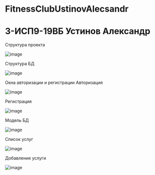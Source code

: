 # FitnessClubUstinovAlecsandr
<h1> 3-ИСП9-19ВБ Устинов Александр </h1>

Структура проекта

![image](https://user-images.githubusercontent.com/116632789/221421898-a5baebbd-5e24-4903-b38f-6cb8aadc8de1.png)

Структура БД

![image](https://user-images.githubusercontent.com/116632789/221421924-e2e71ca0-acee-4796-bbc7-4117a0d5d78d.png)

Окна авторизации и регистрации
Авторизация

![image](https://user-images.githubusercontent.com/116632789/221421938-e30e6354-ea7d-47f0-beb8-3558adba0d66.png)

Регистрация

![image](https://user-images.githubusercontent.com/116632789/221421957-0dc892c1-ef0e-4144-a843-f4b2deb64ed0.png)

Модель БД

![image](https://user-images.githubusercontent.com/116632789/221421975-112132f8-95eb-4bf9-b923-2fb4f5641116.png)

Список услуг

![image](https://user-images.githubusercontent.com/116632789/221421999-87731db7-f66c-491b-ad12-d832a8391996.png)

Добавление услуги

![image](https://user-images.githubusercontent.com/116632789/221421988-ae6d43db-0575-4d16-9034-f18fb4492760.png)
